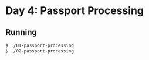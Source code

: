 # Day 4: Passport Processing

## Running

```bash
$ ./01-passport-processing
$ ./02-passport-processing
```

